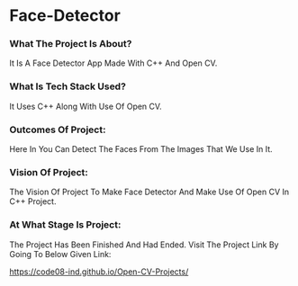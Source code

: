 # Face-Detector

### What The Project Is About?
It Is A Face Detector App Made With C++ And Open CV.

### What Is Tech Stack Used?
It Uses C++ Along With Use Of Open CV.

### Outcomes Of Project:
Here In You Can Detect The Faces From The Images That We Use In It.

### Vision Of Project:
The Vision Of Project To Make Face Detector And Make Use Of Open CV In C++ Project.

### At What Stage Is Project:
The Project Has Been Finished And Had Ended. Visit The Project Link By Going To Below Given Link:

https://code08-ind.github.io/Open-CV-Projects/
